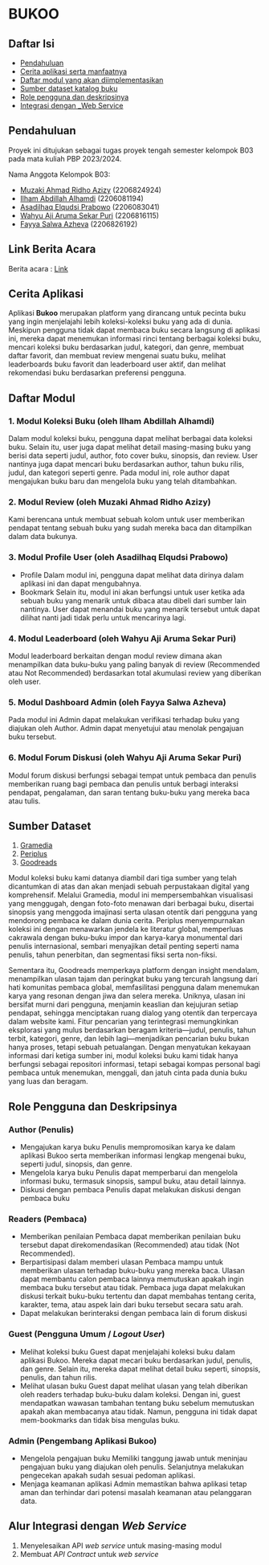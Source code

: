 # BUKOO

## Daftar Isi

- [Pendahuluan](#Pendahuluan)
- [Cerita aplikasi serta manfaatnya](#Cerita-Aplikasi)
- [Daftar modul yang akan diimplementasikan](#Daftar-Modul)
- [Sumber dataset katalog buku](#Sumber-Dataset)
- [Role pengguna dan deskripsinya](#Role-Pengguna-dan-Deskripsinya)
- [Integrasi dengan _Web Service](#Alur-Integrasi-dengan-Web-Service)

## Pendahuluan

Proyek ini ditujukan sebagai tugas proyek tengah semester kelompok B03 pada mata kuliah PBP 2023/2024.

Nama Anggota Kelompok B03:
- [Muzaki Ahmad Ridho Azizy](https://github.com/muzakiahmdz) 		(2206824924)
- [Ilham Abdillah Alhamdi](https://github.com/ilhamelhamdi) 		(2206081194)
- [Asadilhaq Elqudsi Prabowo](https://github.com/FBK15) 	        (2206083041)
- [Wahyu Aji Aruma Sekar Puri](https://github.com/arumasekar) 	    (2206816115)
- [Fayya Salwa Azheva](https://github.com/fayyazheva) 			    (2206826192)

## Link Berita Acara

Berita acara : [Link](https://docs.google.com/spreadsheets/d/1Gc-QoVwXLlock9_Rs5x1RxzP-md5RMqY2XOWGP69Aj4/edit?usp=sharing)

## Cerita Aplikasi 

Aplikasi **Bukoo** merupakan platform yang dirancang untuk pecinta buku yang ingin menjelajahi lebih koleksi-koleksi buku yang ada di dunia. Meskipun pengguna tidak dapat membaca buku secara langsung di aplikasi ini, mereka dapat menemukan informasi rinci tentang berbagai koleksi buku, mencari koleksi buku berdasarkan judul, kategori, dan genre, membuat daftar favorit, dan membuat review mengenai suatu buku, melihat leaderboards buku favorit dan leaderboard user aktif, dan melihat rekomendasi buku berdasarkan preferensi pengguna.

## Daftar Modul
### 1. Modul Koleksi Buku (oleh Ilham Abdillah Alhamdi)
 Dalam modul koleksi buku, pengguna dapat melihat berbagai data koleksi buku. Selain itu, user juga dapat melihat detail masing-masing buku yang berisi data       seperti judul, author, foto cover buku, sinopsis, dan review. User nantinya juga dapat mencari buku berdasarkan author, tahun buku rilis, judul, dan kategori     seperti genre. Pada modul ini, role author dapat mengajukan buku baru dan mengelola buku yang telah ditambahkan.

### 2. Modul Review (oleh Muzaki Ahmad Ridho Azizy)
Kami berencana untuk membuat sebuah kolom untuk user memberikan pendapat tentang sebuah buku yang sudah mereka baca dan ditampilkan dalam data bukunya.

### 3. Modul Profile User (oleh Asadilhaq Elqudsi Prabowo)
  - Profile
      Dalam modul ini, pengguna dapat melihat data dirinya dalam aplikasi ini dan dapat mengubahnya. 
  - Bookmark
      Selain itu, modul ini akan berfungsi untuk user ketika ada sebuah buku yang menarik untuk dibaca atau dibeli dari sumber lain nantinya. User dapat                 menandai buku yang menarik tersebut untuk dapat dilihat nanti jadi tidak perlu untuk mencarinya lagi.

### 4. Modul Leaderboard (oleh Wahyu Aji Aruma Sekar Puri)
Modul leaderboard berkaitan dengan modul review dimana akan menampilkan data buku-buku yang paling banyak di review (Recommended atau Not Recommended)             berdasarkan total akumulasi review yang diberikan oleh user. 

### 5. Modul Dashboard Admin (oleh Fayya Salwa Azheva)
Pada modul ini Admin dapat melakukan verifikasi terhadap buku yang diajukan oleh Author. Admin dapat menyetujui atau menolak pengajuan buku tersebut.

### 6. Modul Forum Diskusi (oleh Wahyu Aji Aruma Sekar Puri)
Modul forum diskusi berfungsi sebagai tempat untuk pembaca dan penulis memberikan ruang bagi pembaca dan penulis untuk berbagi interaksi pendapat, pengalaman, dan saran tentang buku-buku yang mereka baca atau tulis. 

## Sumber Dataset

1. [Gramedia](https://www.gramedia.com/categories/buku) 
2. [Periplus](https://www.periplus.com/c/1/books)
3. [Goodreads](https://www.goodreads.com/) 

Modul koleksi buku kami datanya diambil dari tiga sumber yang telah dicantumkan di atas dan akan menjadi sebuah perpustakaan digital yang komprehensif. Melalui Gramedia, modul ini mempersembahkan visualisasi yang menggugah, dengan foto-foto menawan dari berbagai buku, disertai sinopsis yang menggoda imajinasi serta ulasan otentik dari pengguna yang mendorong pembaca ke dalam dunia cerita. Periplus menyempurnakan koleksi ini dengan menawarkan jendela ke literatur global, memperluas cakrawala dengan buku-buku impor dan karya-karya monumental dari penulis internasional, sembari menyajikan detail penting seperti nama penulis, tahun penerbitan, dan segmentasi fiksi serta non-fiksi. 

 Sementara itu, Goodreads memperkaya platform dengan insight mendalam, menampilkan ulasan tajam dan peringkat buku yang tercurah langsung dari hati komunitas pembaca global, memfasilitasi pengguna dalam menemukan karya yang resonan dengan jiwa dan selera mereka. Uniknya, ulasan ini bersifat murni dari pengguna, menjamin keaslian dan kejujuran setiap pendapat, sehingga menciptakan ruang dialog yang otentik dan terpercaya dalam website kami. Fitur pencarian yang terintegrasi memungkinkan eksplorasi yang mulus berdasarkan beragam kriteria—judul, penulis, tahun terbit, kategori, genre, dan lebih lagi—menjadikan pencarian buku bukan hanya proses, tetapi sebuah petualangan. Dengan menyatukan kekayaan informasi dari ketiga sumber ini, modul koleksi buku kami tidak hanya berfungsi sebagai repositori informasi, tetapi sebagai kompas personal bagi pembaca untuk menemukan, menggali, dan jatuh cinta pada dunia buku yang luas dan beragam.


  
## Role Pengguna dan Deskripsinya

### Author (Penulis)
 - Mengajukan karya buku
   Penulis mempromosikan karya ke dalam aplikasi Bukoo serta memberikan informasi lengkap mengenai buku, seperti judul, sinopsis, dan genre.
 - Mengelola karya buku
   Penulis dapat memperbarui dan mengelola informasi buku, termasuk sinopsis, sampul buku, atau detail lainnya.
 - Diskusi dengan pembaca
   Penulis dapat melakukan diskusi dengan pembaca buku
   
### Readers (Pembaca)
  - Memberikan penilaian 
      Pembaca dapat memberikan penilaian buku tersebut dapat direkomendasikan (Recommended) atau tidak (Not Recommended). 
  - Berpartisipasi dalam memberi ulasan
      Pembaca mampu untuk memberikan ulasan terhadap buku-buku yang mereka baca. Ulasan dapat membantu calon pembaca lainnya memutuskan apakah ingin membaca             buku tersebut atau tidak. Pembaca juga dapat melakukan diskusi terkait buku-buku tertentu dan dapat membahas tentang cerita, karakter, tema, atau aspek           lain dari buku tersebut secara satu arah.
  - Dapat melakukan berinteraksi dengan pembaca lain di forum diskusi 
      
### Guest (Pengguna Umum / _Logout User_)
  - Melihat koleksi buku
      Guest dapat menjelajahi koleksi buku dalam aplikasi Bukoo. Mereka dapat mecari buku berdasarkan judul, penulis, dan genre. Selain itu, mereka dapat               melihat detail buku seperti, sinopsis, penulis, dan tahun rilis. 
  - Melihat ulasan buku
      Guest dapat melihat ulasan yang telah diberikan oleh readers terhadap buku-buku dalam koleksi. Dengan ini, guest mendapatkan wawasan tambahan tentang buku         sebelum memutuskan apakah akan membacanya atau tidak. Namun, pengguna ini tidak dapat mem-bookmarks dan tidak bisa mengulas buku.
      
### Admin (Pengembang Aplikasi Bukoo)
  - Mengelola pengajuan buku
    Memiliki tanggung jawab untuk meninjau pengajuan buku yang diajukan oleh penulis. Selanjutnya melakukan pengecekan apakah sudah sesuai pedoman aplikasi.
  - Menjaga keamanan aplikasi
      Admin memastikan bahwa aplikasi tetap aman dan terhindar dari potensi masalah keamanan atau pelanggaran data.
      

## Alur Integrasi dengan _Web Service_
1. Menyelesaikan API _web service_ untuk masing-masing modul
2. Membuat _API Contract_ untuk _web service_ 




